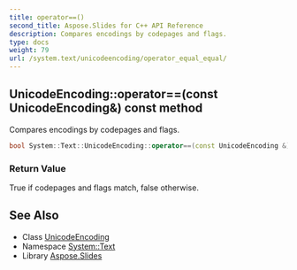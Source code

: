 ```yaml
---
title: operator==()
second_title: Aspose.Slides for C++ API Reference
description: Compares encodings by codepages and flags.
type: docs
weight: 79
url: /system.text/unicodeencoding/operator_equal_equal/
---
```

## UnicodeEncoding::operator==(const UnicodeEncoding\&) const method


Compares encodings by codepages and flags.

```cpp
bool System::Text::UnicodeEncoding::operator==(const UnicodeEncoding &) const
```


### Return Value

True if codepages and flags match, false otherwise.

## See Also

* Class [UnicodeEncoding](../)
* Namespace [System::Text](../../)
* Library [Aspose.Slides](../../../)